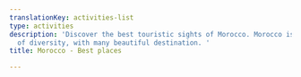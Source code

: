 ```yaml
---
translationKey: activities-list
type: activities
description: 'Discover the best touristic sights of Morocco. Morocco is a country
  of diversity, with many beautiful destination. '
title: Morocco - Best places

---
```


